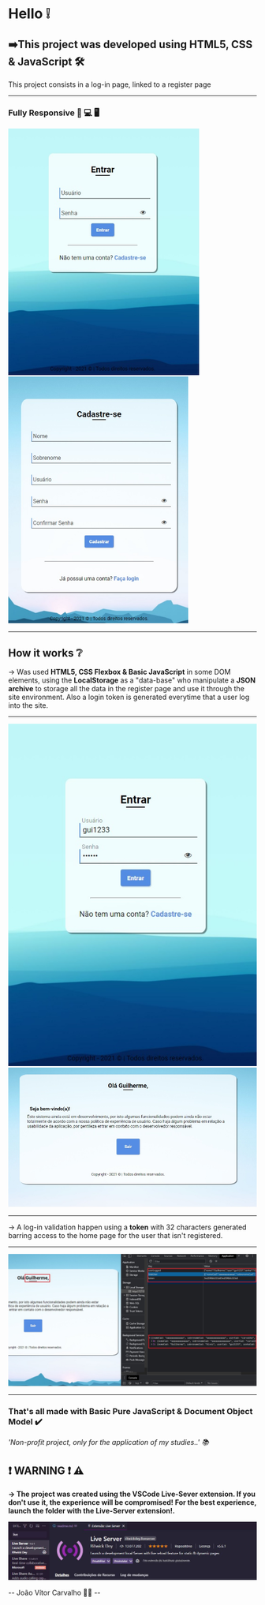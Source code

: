 <h1>Hello ❕</h1>

<h2>➡️This project was developed using HTML5, CSS & JavaScript 🛠️</h2>

<p>This project consists in a log-in page, linked to a register page</p>
<hr>
<h3>Fully Responsive 📱 💻 🖥️</h3>
<div>
   <img height="500px" src="tela-login-cadastro/imgs/login.jpg"></img> <img height="500px" src="tela-login-cadastro/imgs/cadastro.jpg"></img>
</div>
<hr>
<h2>How it works ❔</h2>
<p>
   → Was used <strong>HTML5, CSS Flexbox & Basic JavaScript</strong> in some DOM elements, using the <strong>LocalStorage</strong> as a "data-base" who manipulate a <strong>JSON archive</strong> to storage all the data in the register page and use it through the site environment. Also a login token is generated everytime that a user log into the site.
</p>
<hr>
<img src="tela-login-cadastro/imgs/login-usuario.jpg"></img>
<br>
<img src="tela-login-cadastro/imgs/usuario-logado.jpg"></img>
<hr>
<p>
→ A log-in validation happen using a <strong>token</strong> with 32 characters generated barring access to the home page for the user that isn't registered.
</p>
<hr>
<img src="tela-login-cadastro/imgs/exemplo.jpg"></img>
<hr>
<h3>
That's all made with Basic Pure JavaScript & Document Object Model ✔️</h3>

<em>'Non-profit project, only for the application of my studies..'  📚</em>

<h2>❗ WARNING ❗ ⚠️</h2>

<p><strong>   
→ The project was created using the VSCode Live-Sever extension. If you don't use it, the experience will be compromised! </strong>
<strong> For the best experience, launch the folder with the Live-Server extension!.</strong></p>

<img src="tela-login-cadastro/imgs/live-server.JPG"></img>

 --   João Vítor Carvalho 👨‍💻 --

